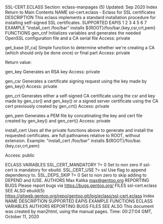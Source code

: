 SSL-CERT.ECLASS
Section: eclass-manpages (5)
Updated: Sep 2020
Index Return to Main Contents
NAME
ssl-cert.eclass - Eclass for SSL certificates
DESCRIPTION
This eclass implements a standard installation procedure for installing self-signed SSL certificates.
SUPPORTED EAPIS
1 2 3 4 5 6 7
EXAMPLE
"install_cert /foo/bar" installs ${ROOT}/foo/bar.{key,csr,crt,pem}
FUNCTIONS
gen_cnf
Initializes variables and generates the needed OpenSSL configuration file and a CA serial file
Access: private

get_base [if_ca]
Simple function to determine whether we're creating a CA (which should only be done once) or final part
Access: private

Return value: <base path>

gen_key <base path>
Generates an RSA key
Access: private

gen_csr <base path>
Generates a certificate signing request using the key made by gen_key()
Access: private

gen_crt <base path>
Generates either a self-signed CA certificate using the csr and key made by gen_csr() and gen_key() or a signed server certificate using the CA cert previously created by gen_crt()
Access: private

gen_pem <base path>
Generates a PEM file by concatinating the key and cert file created by gen_key() and gen_cert()
Access: private

install_cert <certificates>
Uses all the private functions above to generate and install the requested certificates. <certificates> are full pathnames relative to ROOT, without extension.
Example: "install_cert /foo/bar" installs ${ROOT}/foo/bar.{key,csr,crt,pem}

Access: public

ECLASS VARIABLES
SSL_CERT_MANDATORY ?= 0
Set to non zero if ssl-cert is mandatory for ebuild.
SSL_CERT_USE ?= ssl
Use flag to append dependency to.
SSL_DEPS_SKIP ?= 0
Set to non zero to skip adding to DEPEND and IUSE.
AUTHORS
Max Kalika <max@gentoo.org>
REPORTING BUGS
Please report bugs via https://bugs.gentoo.org/
FILES
ssl-cert.eclass
SEE ALSO
ebuild(5)
https://gitweb.gentoo.org/repo/gentoo.git/log/eclass/ssl-cert.eclass
Index
NAME
DESCRIPTION
SUPPORTED EAPIS
EXAMPLE
FUNCTIONS
ECLASS VARIABLES
AUTHORS
REPORTING BUGS
FILES
SEE ALSO
This document was created by man2html, using the manual pages.
Time: 00:27:04 GMT, October 11, 2020